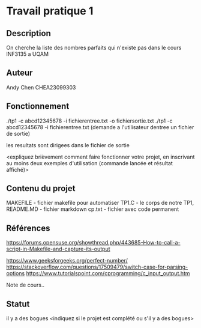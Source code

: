 ﻿# Travail pratique 1

   ## Description

   On cherche la liste des nombres parfaits qui n'existe pas
   dans le cours INF3135 a UQAM

   ## Auteur

   Andy Chen CHEA23099303	

   ## Fonctionnement

   ./tp1 -c abcd12345678 -i fichierentree.txt -o fichiersortie.txt
   ./tp1 -c abcd12345678 -i fichierentree.txt
   (demande a l'utilisateur dentree un fichier de sortie)

   les resultats sont dirigees dans le fichier de sortie

   <expliquez brièvement comment faire fonctionner votre projet, en inscrivant
   au moins deux exemples d'utilisation (commande lancée et résultat affiché)>

   ## Contenu du projet

   MAKEFILE - fichier makefile pour automatiser 
   TP1.C - le corps de notre TP1,
   README.MD - fichier markdown
   cp.txt - fichier avec code permanent

   ## Références
   https://forums.opensuse.org/showthread.php/443685-How-to-call-a-script-in-Makefile-and-capture-its-output

   https://www.geeksforgeeks.org/perfect-number/
   https://stackoverflow.com/questions/17509479/switch-case-for-parsing-options
   https://www.tutorialspoint.com/cprogramming/c_input_output.htm
     
   
   Note de cours..

   ## Statut
   
   il y a des bogues
   <indiquez si le projet est complété ou s'il y a des bogues>
   
